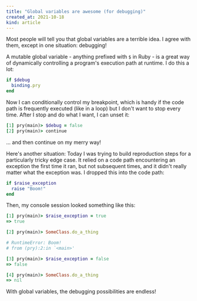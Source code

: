 ```yaml
---
title: "Global variables are awesome (for debugging)"
created_at: 2021-10-18
kind: article
---
```


Most people will tell you that global variables are a terrible idea. I agree with them, except in one situation: debugging!

A mutable global variable - anything prefixed with `$` in Ruby - is a great way of dynamically controlling a program's execution path at runtime. I do this a lot:

~~~ruby
if $debug
  binding.pry
end
~~~

Now I can conditionally control my breakpoint, which is handy if the code path is frequently executed (like in a loop) but I don't want to stop every time. After I stop
and do what I want, I can unset it:

~~~ruby
[1] pry(main)> $debug = false
[2] pry(main)> continue
~~~

... and then continue on my merry way!

Here's another situation: Today I was trying to build reproduction steps for a particularly tricky edge case. It relied on a code path encountering an exception the first time it ran, but not subsequent times, and it didn't really matter what the exception was. I dropped this into the code path:

~~~ruby
if $raise_exception
  raise "Boom!"
end
~~~

Then, my console session looked something like this:

~~~ruby
[1] pry(main)> $raise_exception = true
=> true

[2] pry(main)> SomeClass.do_a_thing

# RuntimeError: Boom!
# from (pry):2:in `<main>'

[3] pry(main)> $raise_exception = false
=> false

[4] pry(main)> SomeClass.do_a_thing
=> nil
~~~

With global variables, the debugging possibilities are endless!



